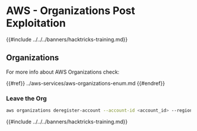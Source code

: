 # AWS - Organizations Post Exploitation

{{#include ../../../banners/hacktricks-training.md}}

## Organizations

For more info about AWS Organizations check:

{{#ref}}
../aws-services/aws-organizations-enum.md
{{#endref}}

### Leave the Org

```bash
aws organizations deregister-account --account-id <account_id> --region <region>
```

{{#include ../../../banners/hacktricks-training.md}}







